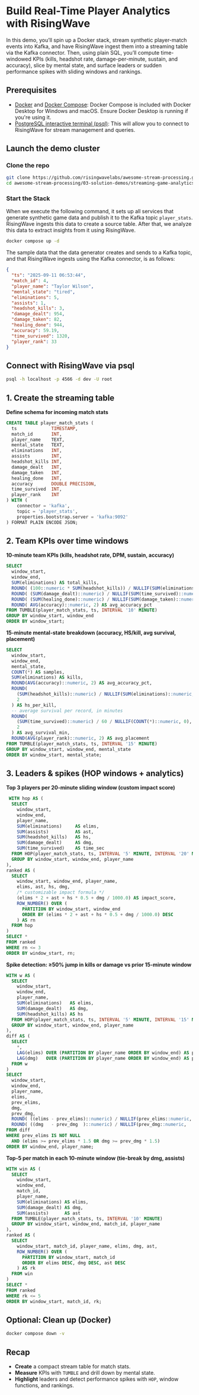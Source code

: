 # Build Real-Time Player Analytics with RisingWave
In this demo, you’ll spin up a Docker stack, stream synthetic player-match events into Kafka, and have RisingWave ingest them into a streaming table via the Kafka connector. Then, using plain SQL, you’ll compute time-windowed KPIs (kills, headshot rate, damage-per-minute, sustain, and accuracy), slice by mental state, and surface leaders or sudden performance spikes with sliding windows and rankings.
## Prerequisites
- [Docker](https://docs.docker.com/get-docker/) and [Docker Compose](https://docs.docker.com/compose/install/): Docker Compose is included with Docker Desktop for Windows and macOS. Ensure Docker Desktop is running if you're using it.
- [PostgreSQL interactive terminal (psql)](https://www.postgresql.org/download/): This will allow you to connect to RisingWave for stream management and queries.
## Launch the demo cluster
### Clone the repo
```bash
git clone https://github.com/risingwavelabs/awesome-stream-processing.git
cd awesome-stream-processing/03-solution-demos/streaming-game-analytics
```
### Start the Stack
When we execute the following command, it sets up all services that generate synthetic game data and publish it to the Kafka topic `player_stats`. RisingWave ingests this data to create a source table. After that, we analyze this data to extract insights from it using RisingWave.
```bash
docker compose up -d
```
The sample data that the data generator creates and sends to a Kafka topic, and that RisingWave ingests using the Kafka connector, is as follows:
```json
{
  "ts": "2025-09-11 06:53:44",
  "match_id": 4,
  "player_name": "Taylor Wilson",
  "mental_state": "tired",
  "eliminations": 5,
  "assists": 1,
  "headshot_kills": 3,
  "damage_dealt": 954,
  "damage_taken": 82,
  "healing_done": 944,
  "accuracy": 59.19,
  "time_survived": 1320,
  "player_rank": 33
}
```
## Connect with RisingWave via psql
```bash
psql -h localhost -p 4566 -d dev -U root
```
## 1. Create the streaming table
**Define schema for incoming match stats**
```sql
CREATE TABLE player_match_stats (
  ts             TIMESTAMP,
  match_id       INT,
  player_name    TEXT,
  mental_state   TEXT,
  eliminations   INT,
  assists        INT,
  headshot_kills INT,
  damage_dealt   INT,
  damage_taken   INT,
  healing_done   INT,
  accuracy       DOUBLE PRECISION,
  time_survived  INT,
  player_rank    INT
) WITH (
    connector = 'kafka',
    topic = 'player_stats',
    properties.bootstrap.server = 'kafka:9092'
) FORMAT PLAIN ENCODE JSON;
```
## 2. Team KPIs over time windows
**10-minute team KPIs (kills, headshot rate, DPM, sustain, accuracy)**
```sql
SELECT
  window_start,
  window_end,
  SUM(eliminations) AS total_kills,
  ROUND( (100::numeric * SUM(headshot_kills)) / NULLIF(SUM(eliminations), 0), 2) AS headshot_rate_pct,
  ROUND( (SUM(damage_dealt)::numeric) / NULLIF(SUM(time_survived)::numeric / 60, 0), 2) AS team_dpm,
  ROUND( (SUM(healing_done)::numeric) / NULLIF(SUM(damage_taken)::numeric, 0), 2) AS sustain_ratio,
  ROUND( AVG(accuracy)::numeric, 2) AS avg_accuracy_pct
FROM TUMBLE(player_match_stats, ts, INTERVAL '10' MINUTE)
GROUP BY window_start, window_end
ORDER BY window_start;
```
**15-minute mental-state breakdown (accuracy, HS/kill, avg survival, placement)**
```sql
SELECT
  window_start,
  window_end,
  mental_state,
  COUNT(*) AS samples,
  SUM(eliminations) AS kills,
  ROUND(AVG(accuracy)::numeric, 2) AS avg_accuracy_pct,
  ROUND(
    (SUM(headshot_kills)::numeric) / NULLIF(SUM(eliminations)::numeric, 0),
    2
  ) AS hs_per_kill,
  -- average survival per record, in minutes
  ROUND(
    (SUM(time_survived)::numeric) / 60 / NULLIF(COUNT(*)::numeric, 0),
    2
  ) AS avg_survival_min,
  ROUND(AVG(player_rank)::numeric, 2) AS avg_placement
FROM TUMBLE(player_match_stats, ts, INTERVAL '15' MINUTE)
GROUP BY window_start, window_end, mental_state
ORDER BY window_start, mental_state;
```
## 3. Leaders & spikes (HOP windows + analytics)
**Top 3 players per 20-minute sliding window (custom impact score)**
```sql
 WITH hop AS (
  SELECT
    window_start,
    window_end,
    player_name,
    SUM(eliminations)     AS elims,
    SUM(assists)          AS ast,
    SUM(headshot_kills)   AS hs,
    SUM(damage_dealt)     AS dmg,
    SUM(time_survived)    AS time_sec
  FROM HOP(player_match_stats, ts, INTERVAL '5' MINUTE, INTERVAL '20' MINUTE)
  GROUP BY window_start, window_end, player_name
),
ranked AS (
  SELECT
    window_start, window_end, player_name,
    elims, ast, hs, dmg,
    /* customizable impact formula */
    (elims * 2 + ast + hs * 0.5 + dmg / 1000.0) AS impact_score,
    ROW_NUMBER() OVER (
      PARTITION BY window_start, window_end
      ORDER BY (elims * 2 + ast + hs * 0.5 + dmg / 1000.0) DESC
    ) AS rn
  FROM hop
)
SELECT *
FROM ranked
WHERE rn <= 3
ORDER BY window_start, rn;
```
**Spike detection: ≥50% jump in kills or damage vs prior 15-minute window**
```sql
WITH w AS (
  SELECT
    window_start,
    window_end,
    player_name,
    SUM(eliminations)   AS elims,
    SUM(damage_dealt)   AS dmg,
    SUM(headshot_kills) AS hs
  FROM HOP(player_match_stats, ts, INTERVAL '5' MINUTE, INTERVAL '15' MINUTE)
  GROUP BY window_start, window_end, player_name
),
diff AS (
  SELECT
    *,
    LAG(elims) OVER (PARTITION BY player_name ORDER BY window_end) AS prev_elims,
    LAG(dmg)   OVER (PARTITION BY player_name ORDER BY window_end) AS prev_dmg
  FROM w
)
SELECT
  window_start,
  window_end,
  player_name,
  elims,
  prev_elims,
  dmg,
  prev_dmg,
  ROUND( ((elims - prev_elims)::numeric) / NULLIF(prev_elims::numeric, 0), 2 ) AS kill_jump_ratio,
  ROUND( ((dmg   - prev_dmg  )::numeric) / NULLIF(prev_dmg::numeric,   0), 2 ) AS dmg_jump_ratio
FROM diff
WHERE prev_elims IS NOT NULL
  AND (elims >= prev_elims * 1.5 OR dmg >= prev_dmg * 1.5)
ORDER BY window_end, player_name;
```
**Top-5 per match in each 10-minute window (tie-break by dmg, assists)**
```sql
WITH win AS (
  SELECT
    window_start,
    window_end,
    match_id,
    player_name,
    SUM(eliminations) AS elims,
    SUM(damage_dealt) AS dmg,
    SUM(assists)      AS ast
  FROM TUMBLE(player_match_stats, ts, INTERVAL '10' MINUTE)
  GROUP BY window_start, window_end, match_id, player_name
),
ranked AS (
  SELECT
    window_start, match_id, player_name, elims, dmg, ast,
    ROW_NUMBER() OVER (
      PARTITION BY window_start, match_id
      ORDER BY elims DESC, dmg DESC, ast DESC
    ) AS rk
  FROM win
)
SELECT *
FROM ranked
WHERE rk <= 5
ORDER BY window_start, match_id, rk;
```
## Optional: Clean up (Docker)
```bash
docker compose down -v
```
## Recap
- **Create** a compact stream table for match stats.
- **Measure** KPIs with `TUMBLE` and drill down by mental state.
- **Highlight** leaders and detect performance spikes with `HOP`, window functions, and rankings.
